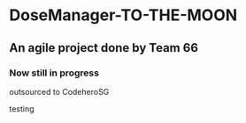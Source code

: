 # DoseManager-TO-THE-MOON

## An agile project done by Team 66

### Now still in progress

outsourced to CodeheroSG

testing
